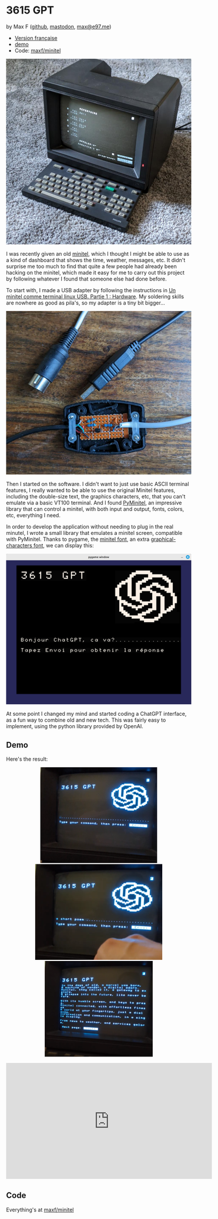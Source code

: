 # 3615 GPT

by Max F ([github](https://github.com/maxf/), [mastodon](https://mastodon.social/@maxf), max@e97.me)

- [Version française](.)
- [demo](#demo)
- Code: [maxf/minitel](https://github.com/maxf/minitel)


<p align="center"><img src="./minitel.jpg" width="600" alt="picture of a minitel"/></p>

I was recently given an old [minitel](https://en.wikipedia.org/wiki/Minitel), which I thought I might be able to use as a kind of dashboard that shows the time, weather, messages, etc. It didn't surprise me too much to find that quite a few people had already been hacking on the minitel, which made it easy for me to carry out this project by following whatever I found that someone else had done before.

To start with, I made a USB adapter by following the instructions in [Un minitel comme terminal linux USB. Partie 1 : Hardware](https://pila.fr/wordpress/?p=361). My soldering skills are nowhere as good as pila's, so my adapter is a tiny bit bigger...

<p align="center"><img src="./cable.jpg" width="600" alt="photo d'un cable usb-minitel"/></p>


Then I started on the software. I didn't want to just use basic ASCII terminal features, I really wanted to be able to use the original Minitel features, including the double-size text, the graphics characters, etc, that you can't emulate via a basic VT100 terminal. And I found [PyMinitel](https://github.com/Zigazou/PyMinitel), an impressive library that can control a minitel, with both input and output, fonts, colors, etc, everything I need.

In order to develop the application without needing to plug in the real minutel, I wrote a small library that emulates a minitel screen, compatible with PyMinitel. Thanks to pygame, the [minitel font](https://github.com/Zigazou/Minitel-Canvas), an extra [graphical-characters font](https://github.com/dokutan/legacy_computing-font), we can display this:

<p align="center"><img src="./emulator.png" width="600" alt="Screenshot of the emulator window"/></p>

At some point I changed my mind and started coding a ChatGPT interface, as a fun way to combine old and new tech. This was fairly easy to implement, using the python library provided by OpenAI.

## Demo

Here's the result:

<p align="center">
    <a href="./ecran0.en.png"><img src="./ecran0.en.png" height="260" alt="capture d'écran de l'émulateur"/></a>
    <a href="./ecran1.en.png"><img src="./ecran1.en.png" height="260" alt="capture d'écran de l'émulateur"/></a>
    <a href="./ecran2.en.png"><img src="./ecran2.en.png" height="260" alt="capture d'écran de l'émulateur"/></a>
</p>


<p align="center"><iframe width="560" height="315" src="https://www.youtube.com/embed/lIALUU8-Oxo" title="YouTube video player" frameborder="0" allow="accelerometer; autoplay; clipboard-write; encrypted-media; gyroscope; picture-in-picture; web-share" allowfullscreen></iframe></p>

## Code

Everything's at [maxf/minitel](https://github.com/maxf/minutel)
